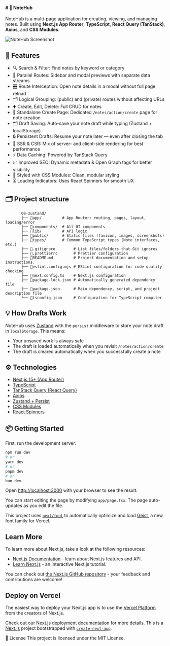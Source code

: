 #### # 📝 NoteHub

NoteHub is a multi-page application for creating, viewing, and managing notes. Built using **Next.js App Router**, **TypeScript**, **React Query (TanStack)**, **Axios**, and **CSS Modules**.

![NoteHub Screenshot](https://github.com/Ded-Goit/06-notehub-nextjs/blob/main/public/note_hub.png)

## 🚀 Features

- 🔍 Search & Filter: Find notes by keyword or category
- 🧩 Parallel Routes: Sidebar and modal previews with separate data streams
- 🎛️ Route Interception: Open note details in a modal without full page reload
- 🗂️ Logical Grouping: (public) and (private) routes without affecting URLs
- ➕ Create, Edit, Delete: Full CRUD for notes
- 📝 Standalone Create Page: Dedicated `/notes/action/create` page for note creation
- 🗂️ Draft Saving: Auto-save your note draft while typing (Zustand + localStorage)
- 🔒 Persistent Drafts: Resume your note later — even after closing the tab
- 🧠 SSR & CSR: Mix of server- and client-side rendering for best performance
- ⚡ Data Caching: Powered by TanStack Query
- 📈 Improved SEO: Dynamic metadata & Open Graph tags for better visibility
- 🎨 Styled with CSS Modules: Clean, modular styling
- ⏳ Loading Indicators: Uses React Spinners for smooth UX

## 🗂 Project structure

           08-zustand/
           ├── 📁app/         # App Router: routing, pages, layout, loading/error
           ├── 📁components/  # All UI components
           ├── 📁lib/         # API logic
           ├── 📁public/      # Static files (favicon, images, screenshots)
           ├── 📁types/       # Common TypeScript types (Note interfaces, etc.)
           ├── 📄.gitignore        # List files/folders that Git ignores
           ├── 📄.prettierrс       # Prettier configuration
           ├── 📄README.md         # Project documentation and setup instructions.
           ├── 📄eslint.config.mjs # ESLint configuration for code quality checking
           ├── 📄next.config.ts    # Next.js configuration
           ├── 📄package-lock.json # Automatically generated dependency file
           ├── 📄package.json      # Main dependency, script, and project description file
           └── 📄tsconfig.json     # Configuration for TypeScript compiler

## 💡 How Drafts Work

NoteHub uses [Zustand](https://github.com/pmndrs/zustand) with the `persist` middleware to store your note draft in `localStorage`. This means:

- Your unsaved work is always safe
- The draft is loaded automatically when you revisit `/notes/action/create`
- The draft is cleared automatically when you successfully create a note

## ⚙️ Technologies

- [Next.js 15+ (App Router)](https://nextjs.org/)
- [TypeScript](https://www.typescriptlang.org/)
- [TanStack Query (React Query)](https://tanstack.com/query/latest)
- [Axios](https://axios-http.com/)
- [Zustand + Persist](https://github.com/pmndrs/zustand)
- [CSS Modules](https://github.com/css-modules/css-modules)
- [React Spinners](https://www.davidhu.io/react-spinners/)

## 📦 Getting Started

First, run the development server:

```bash
npm run dev
# or
yarn dev
# or
pnpm dev
# or
bun dev
```

Open [http://localhost:3000](http://localhost:3000) with your browser to see the result.

You can start editing the page by modifying `app/page.tsx`. The page auto-updates as you edit the file.

This project uses [`next/font`](https://nextjs.org/docs/app/building-your-application/optimizing/fonts) to automatically optimize and load [Geist](https://vercel.com/font), a new font family for Vercel.

## Learn More

To learn more about Next.js, take a look at the following resources:

- [Next.js Documentation](https://nextjs.org/docs) - learn about Next.js features and API.
- [Learn Next.js](https://nextjs.org/learn) - an interactive Next.js tutorial.

You can check out [the Next.js GitHub repository](https://github.com/vercel/next.js) - your feedback and contributions are welcome!

## Deploy on Vercel

The easiest way to deploy your Next.js app is to use the [Vercel Platform](https://vercel.com/new?utm_medium=default-template&filter=next.js&utm_source=create-next-app&utm_campaign=create-next-app-readme) from the creators of Next.js.

Check out our [Next.js deployment documentation](https://nextjs.org/docs/app/building-your-application/deploying) for more details.
This is a [Next.js](https://nextjs.org) project bootstrapped with [`create-next-app`](https://nextjs.org/docs/app/api-reference/cli/create-next-app).

📄 License
This project is licensed under the MIT License.
